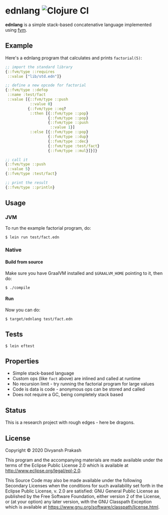 # ednlang ![Clojure CI](https://github.com/fvm-project/ednlang/workflows/Clojure%20CI/badge.svg)

**ednlang** is a simple stack-based concatenative language implemented using [fvm](https://github.com/fvm-project/fvm).

## Example

Here's a ednlang program that calculates and prints `factorial(5)`:
```clojure
;; import the standard library
{::fvm/type ::requires
 ::value ["lib/std.edn"]}

;; define a new opcode for factorial
{::fvm/type ::defop
 ::name :test/fact
 ::value [{::fvm/type ::push
           ::value 0}
          {::fvm/type ::eq?
           ::then [{::fvm/type ::pop}
                   {::fvm/type ::pop}
                   {::fvm/type ::push
                    ::value 1}]
           ::else [{::fvm/type ::pop}
                   {::fvm/type ::dup}
                   {::fvm/type ::dec}
                   {::fvm/type :test/fact}
                   {::fvm/type ::mul}]}]}

;; call it
{::fvm/type ::push
 ::value 5}
{::fvm/type :test/fact}

;; print the result
{::fvm/type ::println}
```

## Usage

### JVM

To run the example factorial program, do:
```
$ lein run test/fact.edn
```

### Native

#### Build from source

Make sure you have GraalVM installed and `$GRAALVM_HOME` pointing to it, then do:
```
$ ./compile
```

#### Run

Now you can do:
```
$ target/ednlang test/fact.edn
```

## Tests

```
$ lein eftest
```

## Properties

- Simple stack-based language
- Custom ops (like `fact` above) are inlined and called at runtime
- No recursion limit - try running the factorial program for large values
- Code is data is code - anonymous ops can be stored and called
- Does not require a GC, being completely stack based

## Status

This is a research project with rough edges - here be dragons.

## License

Copyright © 2020 Divyansh Prakash

This program and the accompanying materials are made available under the
terms of the Eclipse Public License 2.0 which is available at
http://www.eclipse.org/legal/epl-2.0.

This Source Code may also be made available under the following Secondary
Licenses when the conditions for such availability set forth in the Eclipse
Public License, v. 2.0 are satisfied: GNU General Public License as published by
the Free Software Foundation, either version 2 of the License, or (at your
option) any later version, with the GNU Classpath Exception which is available
at https://www.gnu.org/software/classpath/license.html.
